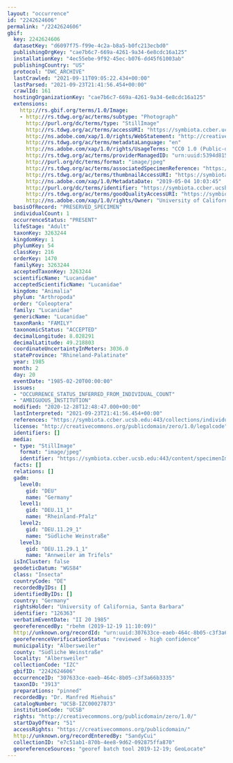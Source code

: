 ```yaml
---
layout: "occurrence"
id: "2242624606"
permalink: "/2242624606"
gbif:
  key: 2242624606
  datasetKey: "d6097f75-f99e-4c2a-b8a5-b0fc213ecbd0"
  publishingOrgKey: "cae7b6c7-669a-4261-9a34-6e8cdc16a125"
  installationKey: "4ec55ebe-9f92-45ec-b076-dd45f61003ab"
  publishingCountry: "US"
  protocol: "DWC_ARCHIVE"
  lastCrawled: "2021-09-11T09:05:22.434+00:00"
  lastParsed: "2021-09-23T21:41:56.454+00:00"
  crawlId: 161
  hostingOrganizationKey: "cae7b6c7-669a-4261-9a34-6e8cdc16a125"
  extensions:
    http://rs.gbif.org/terms/1.0/Image:
    - http://rs.tdwg.org/ac/terms/subtype: "Photograph"
      http://purl.org/dc/terms/type: "StillImage"
      http://rs.tdwg.org/ac/terms/accessURI: "https://symbiota.ccber.ucsb.edu:443/content/specimenImages/UCSB_IZC/UCSB-IZC00027/UCSB-IZC00027873_lg.jpg"
      http://ns.adobe.com/xap/1.0/rights/WebStatement: "http://creativecommons.org/publicdomain/zero/1.0/"
      http://rs.tdwg.org/ac/terms/metadataLanguage: "en"
      http://ns.adobe.com/xap/1.0/rights/UsageTerms: "CC0 1.0 (Public-domain)"
      http://rs.tdwg.org/ac/terms/providerManagedID: "urn:uuid:5394d815-0efd-4f54-ba5d-54ef1ff7bb0c"
      http://purl.org/dc/terms/format: "image/jpeg"
      http://rs.tdwg.org/ac/terms/associatedSpecimenReference: "https://symbiota.ccber.ucsb.edu:443/collections/individual/index.php?occid=126363"
      http://rs.tdwg.org/ac/terms/thumbnailAccessURI: "https://symbiota.ccber.ucsb.edu:443/content/specimenImages/UCSB_IZC/UCSB-IZC00027/UCSB-IZC00027873_tn.jpg"
      http://ns.adobe.com/xap/1.0/MetadataDate: "2019-05-04 10:03:45"
      http://purl.org/dc/terms/identifier: "https://symbiota.ccber.ucsb.edu:443/content/specimenImages/UCSB_IZC/UCSB-IZC00027/UCSB-IZC00027873_lg.jpg"
      http://rs.tdwg.org/ac/terms/goodQualityAccessURI: "https://symbiota.ccber.ucsb.edu:443/content/specimenImages/UCSB_IZC/UCSB-IZC00027/UCSB-IZC00027873.jpg"
      http://ns.adobe.com/xap/1.0/rights/Owner: "University of California, Santa Barbara"
  basisOfRecord: "PRESERVED_SPECIMEN"
  individualCount: 1
  occurrenceStatus: "PRESENT"
  lifeStage: "Adult"
  taxonKey: 3263244
  kingdomKey: 1
  phylumKey: 54
  classKey: 216
  orderKey: 1470
  familyKey: 3263244
  acceptedTaxonKey: 3263244
  scientificName: "Lucanidae"
  acceptedScientificName: "Lucanidae"
  kingdom: "Animalia"
  phylum: "Arthropoda"
  order: "Coleoptera"
  family: "Lucanidae"
  genericName: "Lucanidae"
  taxonRank: "FAMILY"
  taxonomicStatus: "ACCEPTED"
  decimalLongitude: 8.028291
  decimalLatitude: 49.218803
  coordinateUncertaintyInMeters: 3036.0
  stateProvince: "Rhineland-Palatinate"
  year: 1985
  month: 2
  day: 20
  eventDate: "1985-02-20T00:00:00"
  issues:
  - "OCCURRENCE_STATUS_INFERRED_FROM_INDIVIDUAL_COUNT"
  - "AMBIGUOUS_INSTITUTION"
  modified: "2020-12-28T12:48:47.000+00:00"
  lastInterpreted: "2021-09-23T21:41:56.454+00:00"
  references: "https://symbiota.ccber.ucsb.edu:443/collections/individual/index.php?occid=126363"
  license: "http://creativecommons.org/publicdomain/zero/1.0/legalcode"
  identifiers: []
  media:
  - type: "StillImage"
    format: "image/jpeg"
    identifier: "https://symbiota.ccber.ucsb.edu:443/content/specimenImages/UCSB_IZC/UCSB-IZC00027/UCSB-IZC00027873_lg.jpg"
  facts: []
  relations: []
  gadm:
    level0:
      gid: "DEU"
      name: "Germany"
    level1:
      gid: "DEU.11_1"
      name: "Rheinland-Pfalz"
    level2:
      gid: "DEU.11.29_1"
      name: "Südliche Weinstraße"
    level3:
      gid: "DEU.11.29.1_1"
      name: "Annweiler am Trifels"
  isInCluster: false
  geodeticDatum: "WGS84"
  class: "Insecta"
  countryCode: "DE"
  recordedByIDs: []
  identifiedByIDs: []
  country: "Germany"
  rightsHolder: "University of California, Santa Barbara"
  identifier: "126363"
  verbatimEventDate: "II 20 1985"
  georeferencedBy: "rbehm (2019-12-19 11:10:09)"
  http://unknown.org/recordId: "urn:uuid:307633ce-eaeb-464c-8b05-c3f3a66b3335"
  georeferenceVerificationStatus: "reviewed - high confidence"
  municipality: "Albersweiler"
  county: "Südliche Weinstraße"
  locality: "Albersweiler"
  collectionCode: "IZC"
  gbifID: "2242624606"
  occurrenceID: "307633ce-eaeb-464c-8b05-c3f3a66b3335"
  taxonID: "3913"
  preparations: "pinned"
  recordedBy: "Dr. Manfred Miehuis"
  catalogNumber: "UCSB-IZC00027873"
  institutionCode: "UCSB"
  rights: "http://creativecommons.org/publicdomain/zero/1.0/"
  startDayOfYear: "51"
  accessRights: "https://creativecommons.org/publicdomain/"
  http://unknown.org/recordEnteredBy: "SandyCui"
  collectionID: "e7c51ab1-870b-4ee8-9d62-092875ffa870"
  georeferenceSources: "georef batch tool 2019-12-19; GeoLocate"
---
```


